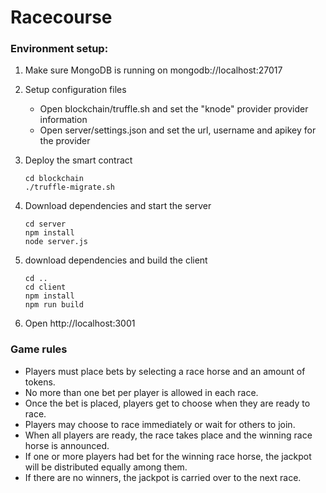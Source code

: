 # Racecourse

### Environment setup:

 1. Make sure MongoDB is running on mongodb://localhost:27017

 2. Setup configuration files

    - Open blockchain/truffle.sh and set the "knode" provider provider information
    - Open server/settings.json and set the url, username and apikey for the provider

 3. Deploy the smart contract
    ```
    cd blockchain
    ./truffle-migrate.sh
    ```

 4. Download dependencies and start the server
    ```
    cd server
    npm install
    node server.js
    ```
 5. download dependencies and build the client
    ```
    cd ..
    cd client
    npm install
    npm run build
    ```
 6. Open http://localhost:3001

### Game rules

 - Players must place bets by selecting a race horse and an amount of tokens.
 - No more than one bet per player is allowed in each race.
 - Once the bet is placed, players get to choose when they are ready to race.
 - Players may choose to race immediately or wait for others to join.
 - When all players are ready, the race takes place and the winning race horse is announced.
 - If one or more players had bet for the winning race horse, the jackpot will be distributed equally among them.
 - If there are no winners, the jackpot is carried over to the next race.